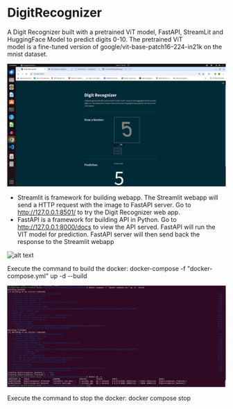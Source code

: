 # DigitRecognizer
A Digit Recognizer built with a pretrained ViT model, FastAPI, StreamLit and HuggingFace Model to predict digits 0-10. The pretrained ViT \
model is a fine-tuned version of google/vit-base-patch16–224-in21k on the mnist dataset.

![alt text](https://github.com/TLIJUN99/DigitRecognizer/blob/main/pics/DigitRecognizer.png?raw=true)

- Streamlit is framework for building webapp. The Streamlit webapp will send a HTTP request with the image to FastAPI server. Go to http://127.0.0.1:8501/ to try the Digit Recognizer web app.
- FastAPI is a framework for building API in Python. Go to http://127.0.0.1:8000/docs to view the API served. FastAPI will run the VIT model for prediction. FastAPI server will then send back the response to the Streamlit webapp

![alt text]([https://github.com/TLIJUN99/DigitRecognizer/blob/main/pics/FastAPI.png?raw=true)

Execute the command to build the docker:
docker-compose -f "docker-compose.yml" up -d --build

![alt text](https://github.com/TLIJUN99/DigitRecognizer/blob/main/pics/docker-compose.png?raw=true)

Execute the command to stop the docker:
docker compose stop



